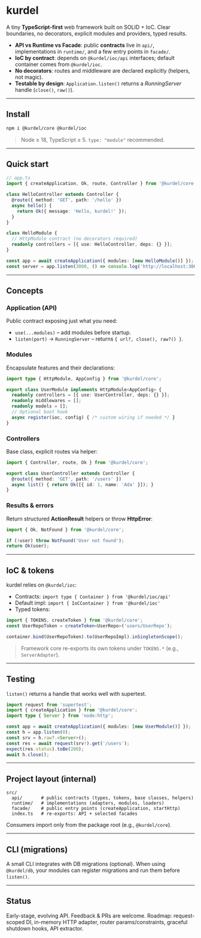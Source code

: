 # kurdel

A tiny **TypeScript-first** web framework built on SOLID + IoC.
Clear boundaries, no decorators, explicit modules and providers, typed results.

* **API vs Runtime vs Facade**: public **contracts** live in `api/`, implementations in `runtime/`, and a few entry points in `facade/`.
* **IoC by contract**: depends on `@kurdel/ioc/api` interfaces; default container comes from `@kurdel/ioc`.
* **No decorators**: routes and middleware are declared explicitly (helpers, not magic).
* **Testable by design**: `Application.listen()` returns a *RunningServer* handle (`close()`, `raw()`).

---

## Install

```bash
npm i @kurdel/core @kurdel/ioc
```

> Node ≥ 18, TypeScript ≥ 5. `type: "module"` recommended.

---

## Quick start

```ts
// app.ts
import { createApplication, Ok, route, Controller } from '@kurdel/core';

class HelloController extends Controller {
  @route({ method: 'GET', path: '/hello' })
  async hello() {
    return Ok({ message: 'Hello, kurdel!' });
  }
}

class HelloModule {
  // HttpModule contract (no decorators required)
  readonly controllers = [{ use: HelloController, deps: {} }];
}

const app = await createApplication({ modules: [new HelloModule()] });
const server = app.listen(3000, () => console.log('http://localhost:3000'));
```

---

## Concepts

### Application (API)

Public contract exposing just what you need:

* `use(...modules)` – add modules before startup.
* `listen(port)` → `RunningServer` – returns `{ url?, close(), raw?() }`.

### Modules

Encapsulate features and their declarations:

```ts
import type { HttpModule, AppConfig } from '@kurdel/core';

export class UserModule implements HttpModule<AppConfig> {
  readonly controllers = [{ use: UserController, deps: {} }];
  readonly middlewares = [];
  readonly models = [];
  // Optional boot hook
  async register(ioc, config) { /* custom wiring if needed */ }
}
```

### Controllers

Base class, explicit routes via helper:

```ts
import { Controller, route, Ok } from '@kurdel/core';

export class UserController extends Controller {
  @route({ method: 'GET', path: '/users' })
  async list() { return Ok([{ id: 1, name: 'Ada' }]); }
}
```

### Results & errors

Return structured **ActionResult** helpers or throw **HttpError**:

```ts
import { Ok, NotFound } from '@kurdel/core';

if (!user) throw NotFound('User not found');
return Ok(user);
```

---

## IoC & tokens

kurdel relies on `@kurdel/ioc`:

* Contracts: `import type { Container } from '@kurdel/ioc/api'`
* Default impl: `import { IoCContainer } from '@kurdel/ioc'`
* Typed tokens:

```ts
import { TOKENS, createToken } from '@kurdel/core';
const UserRepoToken = createToken<UserRepo>('users/UserRepo');

container.bind(UserRepoToken).to(UserRepoImpl).inSingletonScope();
```

> Framework core re-exports its own tokens under `TOKENS.*` (e.g., `ServerAdapter`).

---

## Testing

`listen()` returns a handle that works well with supertest.

```ts
import request from 'supertest';
import { createApplication } from '@kurdel/core';
import type { Server } from 'node:http';

const app = await createApplication({ modules: [new UserModule()] });
const h = app.listen(0);
const srv = h.raw?.<Server>();
const res = await request(srv!).get('/users');
expect(res.status).toBe(200);
await h.close();
```

---

## Project layout (internal)

```
src/
  api/       # public contracts (types, tokens, base classes, helpers)
  runtime/   # implementations (adapters, modules, loaders)
  facade/    # public entry points (createApplication, startHttp)
  index.ts   # re-exports: API + selected facades
```

Consumers import only from the package root (e.g., `@kurdel/core`).

---

## CLI (migrations)

A small CLI integrates with DB migrations (optional).
When using `@kurdel/db`, your modules can register migrations and run them before `listen()`.

---

## Status

Early-stage, evolving API. Feedback & PRs are welcome.
Roadmap: request-scoped DI, in-memory HTTP adapter, router params/constraints, graceful shutdown hooks, API extractor.

